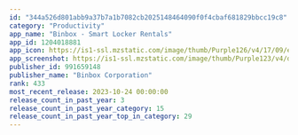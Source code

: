 ```yaml
---
id: "344a526d801abb9a37b7a1b7082cb2025148464090f0f4cbaf681829bbcc19c8"
category: "Productivity"
app_name: "Binbox - Smart Locker Rentals"
app_id: 1204018881
app_icon: https://is1-ssl.mzstatic.com/image/thumb/Purple126/v4/17/09/e6/1709e6e3-2693-8cd3-eef5-1ae9be69782e/AppIcon-0-0-1x_U007epad-0-8-0-85-220.png/1024x1024bb.png
app_screenshot: https://is1-ssl.mzstatic.com/image/thumb/Purple123/v4/d0/d6/e7/d0d6e7c9-7352-599a-ea22-67e73815a9b8/mzl.jaewxixc.jpg/1242x2688bb.png
publisher_id: 991659148
publisher_name: "Binbox Corporation"
rank: 433
most_recent_release: 2023-10-24 00:00:00
release_count_in_past_year: 3
release_count_in_past_year_category: 15
release_count_in_past_year_top_in_category: 29
---
```

